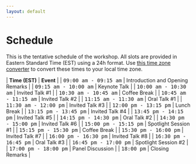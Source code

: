 ```yaml
---
layout: default
---
```


# Schedule

This is the tentative schedule of the workshop. All slots are provided
in Eastern Standard Time (EST) using
a 24h format. Use [this time zone converter](https://www.thetimezoneconverter.com) to convert
these times to your local time zone.

| **Time (EST)** | **Event** |
| <span style="font-family: monospace;">09:00 am - 09:15 am</span> | Introduction and Opening Remarks |
| <span style="font-family: monospace;">09:15 am - 10:00 am</span> | Keynote Talk |
| <span style="font-family: monospace;">10:00 am - 10:30 am</span> | Invited Talk #1 |
| <span style="font-family: monospace;">10:30 am - 10:45 am</span> | Coffee Break |
| <span style="font-family: monospace;">10:45 am - 11:15 am</span> | Invited Talk #2 |
| <span style="font-family: monospace;">11:15 am - 11:30 am</span> | Oral Talk #1 |
| <span style="font-family: monospace;">11:30 am - 12:00 pm</span> | Invited Talk #3 |
| <span style="font-family: monospace;">12:00 pm - 13:15 pm</span> | Lunch Break |
| <span style="font-family: monospace;">13:15 pm - 13:45 pm</span> | Invited Talk #4 |
| <span style="font-family: monospace;">13:45 pm - 14:15 pm</span> | Invited Talk #5 |
| <span style="font-family: monospace;">14:15 pm - 14:30 pm</span> | Oral Talk #2 |
| <span style="font-family: monospace;">14:30 pm - 15:00 pm</span> | Invited Talk #6 |
| <span style="font-family: monospace;">15:00 pm - 15:15 pm</span> | Spotlight Session #1 |
| <span style="font-family: monospace;">15:15 pm - 15:30 pm</span> | Coffee Break |
| <span style="font-family: monospace;">15:30 pm - 16:00 pm</span> | Invited Talk #7 |
| <span style="font-family: monospace;">16:00 pm - 16:30 pm</span> | Invited Talk #8 |
| <span style="font-family: monospace;">16:30 pm - 16:45 pm</span> | Oral Talk #3 |
| <span style="font-family: monospace;">16:45 pm - 17:00 pm</span> | Spotlight Session #2 |
| <span style="font-family: monospace;">17:00 pm - 18:00 pm</span> | Panel Discussion |
| <span style="font-family: monospace;">18:00 pm</span> | Closing Remarks |













